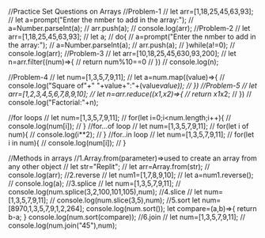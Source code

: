 //Practice Set Questions on Arrays
//Problem-1
// let arr=[1,18,25,45,63,93];
// let a=prompt("Enter the nmber to add in the array:");
// a=Number.parseInt(a);
// arr.push(a);
// console.log(arr);
//Problem-2
// let arr=[1,18,25,45,63,93];
// let a;
// do{
//    a=prompt("Enter the nmber to add in the array:");
//    a=Number.parseInt(a);
//    arr.push(a);
// }while(a!=0);
// console.log(arr);
//Problem-3
// let arr=[10,18,25,45,630,93,200];
// let n=arr.filter((num)=>{
//   return num%10==0
// })
// console.log(n);

//Problem-4
// let num=[1,3,5,7,9,11];
// let a=num.map((value)=>{
//   console.log("Square of"+" "+value+":"+(value*value));
// })
//Problem-5
// let arr=[1,2,3,4,5,6,7,8,9,10];
// let n=arr.reduce((x1,x2)=>{
//    return x1*x2;
// })
// console.log("Factorial:"+n);

//for loops
// let num=[1,3,5,7,9,11];
// for(let i=0;i<num.length;i++){
//   console.log(num[i]);
// }
//for...of loop
// let num=[1,3,5,7,9,11];
// for(let i of num){
//   console.log(i**2);
// }
//for..in loop
// let num=[1,3,5,7,9,11];
// for(let i in num){
//   console.log(num[i]);
// }

//Methods in arrays
//1.Array.from(parameter)=>used to create an array from any other object
// let str="Replit";
// let arr=Array.from(str);
// console.log(arr);
//2.reverse
// let num1=[1,7,8,9,10];
// let a=num1.reverse();
// console.log(a);
//3.splice
// let num=[1,3,5,7,9,11];
// console.log(num.splice(3,2,100,101,105),num);
//4.slice
// let num=[1,3,5,7,9,11];
// console.log(num.slice(3,5),num);
//5.sort
let num=[8970,1,3,5,7,9,1,2,264];
console.log(num.sort());
let compare=(a,b)=>{
  return b-a;
}
console.log(num.sort(compare));
//6.join
// let num=[1,3,5,7,9,11];
// console.log(num.join("45"),num);
